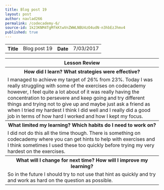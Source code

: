 ```yaml
---
title: Blog post 19
layout: post
author: navlad266
permalink: /codecademy-6/
source-id: 1k23KNM4TgMfkKtwVnZWWLNBU4zO4udN-n3hbEzJhmv4
published: true
---
```

<table>
  <tr>
    <th>Title</th>
    <td>Blog post 19</td>
    <th>Date</th>
    <td>7/03/2017</td>
  </tr>
</table>


<table>
  <tr>
    <th>Lesson Review</th>
  </tr>
  <tr>
    <th>How did I learn? What strategies were effective? </th>
  </tr>
  <tr>
    <td>I managed to achieve my target of 26% from 23%. Today I was really struggling with some of the exercises on codecademy however, I feel quite a lot about of it was really having the concentration to persevere and keep going and try different things and trying not to give up and maybe just ask a friend as when I tried my hardest I think I did well and I really did a good job in terms of how hard I worked and how I kept my focus.
</td>
  </tr>
  <tr>
    <th>What limited my learning? Which habits do I need to work on? </th>
  </tr>
  <tr>
    <td>I did not do this all the time though. There is something on codecademy where you can get hints to help with exercises and I think sometimes I used these too quickly before trying my very hardest on the exercises.
</td>
  </tr>
  <tr>
    <th>What will I change for next time? How will I improve my learning?</th>
  </tr>
  <tr>
    <td>So in the future I should try to not use that hint as quickly and try and work as hard on the question as possible.
</td>
  </tr>
</table>


